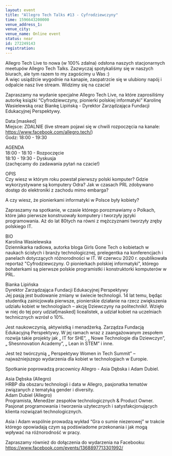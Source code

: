 ```yaml
---
layout: event
title: "Allegro Tech Talks #13 - Cyfrodziewczyny"
time: 1596643200000
venue_address_1: 
venue_city: 
venue_name: Online event
status: near
id: 272249143
registration: 
---
```


<p>Allegro Tech Live to nowa (w 100% zdalna) odsłona naszych stacjonarnych meetupów Allegro Tech Talks. Zazwyczaj spotykaliśmy się w naszych biurach, ale tym razem to my zagościmy u Was :)<br />A więc usiądźcie wygodnie na kanapie, zaopatrzcie się w ulubiony napój i odpalcie nasz live stream. Widzimy się na czacie!</p>
<p>Zapraszamy na wydanie specjalne Allegro Tech Live, na które zaprosiliśmy autorkę książki “Cyfrodziewczyny, pionierki polskiej informatyki” Karolinę Wasielewską oraz Biankę Lipińską - Dyrektor Zarządzająca Fundacji Edukacyjnej Perspektywy.</p>
<p>Data:[masked]<br />Miejsce: ZDALNIE (live stream pojawi się w chwili rozpoczęcia na kanale: <a href="https://www.facebook.com/allegro.tech/" class="linkified">https://www.facebook.com/allegro.tech/</a>)<br />Godz: 18:00 - 19:30</p>
<p>AGENDA<br />18:00 - 18:10 - Rozpoczęcie<br />18:10 - 19:30 - Dyskusja<br />(zachęcamy do zadawania pytań na czacie!)</p>
<p>OPIS<br />Czy wiesz w którym roku powstał pierwszy polski komputer? Gdzie wykorzystywane są komputery Odra? Jak w czasach PRL zdobywano dostęp do elektroniki z zachodu mimo embarga?</p>
<p>A czy wiesz, że pionierkami informatyki w Polsce były kobiety?</p>
<p>Zapraszamy na spotkanie, w czasie którego porozmawiamy o Polkach, które jako pierwsze konstruowały komputery i tworzyły języki programowania. Aż do lat 80tych na równi z mężczyznami tworzyły zręby polskiego IT.</p>
<p>BIO<br />Karolina Wasielewska<br />Dziennikarka radiowa, autorka bloga Girls Gone Tech o kobietach w naukach ścisłych i branży technologicznej, prelegentka na konferencjach i panelach dotyczących różnorodności w IT. W czerwcu 2020 r. opublikowała reportaż "Cyfrodziewczyny. O pionierkach polskiej informatyki", którego bohaterkami są pierwsze polskie programistki i konstruktorki komputerów w PRL.</p>
<p>Bianka Lipińska<br />Dyrektor Zarządzająca Fundacji Edukacyjnej Perspektywy<br />Jej pasją jest budowanie zmiany w świecie technologii. 14 lat temu, będąc studentką zainicjowała pierwsze, pionierskie działanie na rzecz zwiększenia udziału kobiet w technologiach – akcję Dziewczyny na politechniki!. Wzięło w niej do tej pory udział[masked] licealistek, a udział kobiet na uczelniach technicznych wzrósł o 10%.</p>
<p>Jest naukowczynią, aktywistką i menadżerką. Zarządza Fundacją Edukacyjną Perspektywy. W jej ramach wraz z zaangażowanym zespołem rozwija takie projekty jak „ IT for SHE”, „ Nowe Technologie dla Dziewczyn”, „ Shesnnovation Academy”, „ Lean in STEM” i inne.</p>
<p>Jest też twórczynią „ Perspektywy Women in Tech Summit” – najważniejszego wydarzenia dla kobiet w technologiach w Europie.</p>
<p>Spotkanie poprowadzą pracownicy Allegro - Asia Dębska i Adam Dubiel.</p>
<p>Asia Dębska (Allegro)<br />HRBP dla obszaru technologii i data w Allegro, pasjonatka tematów związanych z tematyką gender i diversity.<br />Adam Dubiel (Allegro)<br />Programista, Menedżer zespołów technologicznych &amp; Product Owner. Pasjonat programowania i tworzenia użytecznych i satysfakcjonujących klienta rozwiązań technologicznych.</p>
<p>Asia i Adam wspólnie prowadzą wykład “Gra o sumie niezerowej” w trakcie którego opowiadają czym są podświadome przekonania i jak mogą wpływać na różnorodność w pracy.</p>
<p>Zapraszamy również do dołączenia do wydarzenia na Facebooku:<br /><a href="https://www.facebook.com/events/1368897713301992/" class="linkified">https://www.facebook.com/events/1368897713301992/</a></p>
